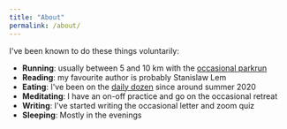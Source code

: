 ```yaml
---
title: "About"
permalink: /about/
---
```


I've been known to do these things voluntarily:
- **Running**: usually between 5 and 10 km with the [occasional parkrun](https://www.parkrun.org.uk/results/athleteresultshistory/?athleteNumber=2514189)
- **Reading**: my favourite author is probably Stanislaw Lem
- **Eating**: I've been on the [daily dozen](https://nutritionfacts.org/daily-dozen-challenge/) since around summer 2020
- **Meditating**: I have an on-off practice and go on the occasional retreat
- **Writing**: I've started writing the occasional letter and zoom quiz
- **Sleeping**: Mostly in the evenings
